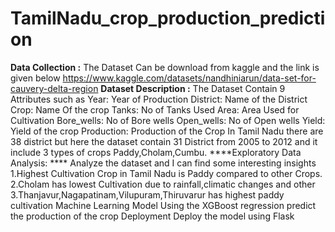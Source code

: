 # TamilNadu_crop_production_prediction
**Data Collection :**
  The Dataset Can be download from kaggle and the link is given below  https://www.kaggle.com/datasets/nandhiniarun/data-set-for-cauvery-delta-region
**Dataset Description :**
  The Dataset Contain 9 Attributes such as 
      Year: Year of Production
      District: Name of the District 
      Crop: Name Of the crop 
      Tanks: No of Tanks Used 
      Area: Area Used for Cultivation
      Bore_wells: No of Bore wells
      Open_wells: No of Open wells
      Yield: Yield of the crop
      Production: Production of the Crop 
In Tamil Nadu there are 38 district but here the dataset contain 31 District from 2005 to 2012 and it include 3 types of crops Paddy,Cholam,Cumbu.
****Exploratory Data Analysis: ****
  Analyze the dataset and I can find some interesting insights 
  1.Highest Cultivation Crop in Tamil Nadu is Paddy compared to other Crops.
  2.Cholam has lowest Cultivation due to rainfall,climatic changes and other 
  3.Thanjavur,Nagapatinam,Vilupuram,Thiruvarur has highest paddy cultivation 
Machine Learning Model 
 Using the XGBoost regression predict the production of the crop 
Deployment
 Deploy the model using Flask 
  
  
